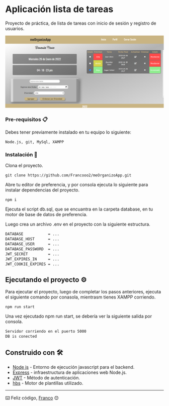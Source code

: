 # Aplicación lista de tareas

Proyecto de práctica, de lista de tareas con inicio de sesión y registro de usuarios.

![Perfil principal.](https://github.com/Francooo2/meOrganizoApp/blob/main/src/public/img/profile.png?raw=true "Perfil principal")


### Pre-requisitos 📋

Debes tener previamente instalado en tu equipo lo siguiente:

```
Node.js, git, MySql, XAMPP
```

### Instalación 🔧

Clona el proyecto.

```
git clone https://github.com/Francooo2/meOrganizoApp.git
```

Abre tu editor de preferencia, y por consola ejecuta lo siguiente para instalar dependencias del proyecto.

```
npm i
```

Ejecuta el script db.sql, que se encuantra en la carpeta database, en tu motor de base de datos de preferencia.

Luego crea un archivo .env en el proyecto con la siguiente estructura.

```
DATABASE           = ...
DATABASE_HOST      = ...
DATABASE_USER      = ...
DATABASE_PASSWORD  = ...
JWT_SECRET         = ...
JWT_EXPIRES_IN     = ...
JWT_COOKIE_EXPIRES = ...
```

## Ejecutando el proyecto ⚙️

Para ejecutar el proyecto, luego de completar los pasos anteriores, ejecuta el siguiente comando por conasola, mientrasm tienes XAMPP corriendo.

```
npm run start
```
Una vez ejecutado npm run start, se debería ver la siguiente salida por consola.

```
Servidor corriendo en el puerto 5000
DB is conected
```

## Construido con 🛠️

* [Node js](https://nodejs.org/es/) - Entorno de ejecución javascript para el backend.
* [Express](https://expressjs.com/es/) - infraestructura de aplicaciones web Node.js.
* [JWT](https://jwt.io/) - Método de autenticación.
* [hbs](https://handlebarsjs.com/) - Motor de plantillas utilizado.

---
⌨️ Feliz código, [Franco](https://github.com/Francooo2) 😊
